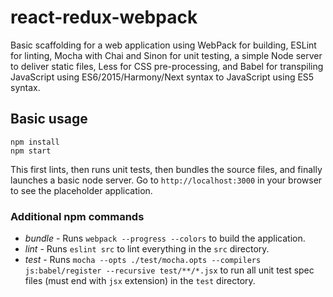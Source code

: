 # react-redux-webpack

Basic scaffolding for a web application using WebPack for building, ESLint for linting, Mocha with Chai and Sinon for unit testing, a simple Node server to deliver static files, Less for CSS pre-processing, and Babel for transpiling JavaScript using ES6/2015/Harmony/Next syntax to JavaScript using ES5 syntax.

## Basic usage

```
npm install
npm start
```

This first lints, then runs unit tests, then bundles the source files, and finally launches a basic node server. Go to `http://localhost:3000` in your browser to see the placeholder application.

### Additional npm commands

* *bundle* - Runs `webpack --progress --colors` to build the application.
* *lint* - Runs `eslint src` to lint everything in the `src` directory.
* *test* - Runs `mocha --opts ./test/mocha.opts --compilers js:babel/register --recursive test/**/*.jsx` to run all unit test spec files (must end with `jsx` extension) in the `test` directory.
